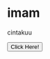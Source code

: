 # imam
cintakuu
<!doctype html>
<html lang="en">
    <head>
        <meta charset="utf-8">
        <meta name="viewport" content="width=device-width, initial-scale=1">
        <link href="https://cdn.jsdelivr.net/npm/bootstrap@5.0.2/dist/css/bootstrap.min.css" rel="stylesheet" integrity="sha384-EVSTQN3/azprG1Anm3QDgpJLIm9Nao0Yz1ztcQTwFspd3yD65VohhpuuCOmLASjC" crossorigin="anonymous">
        <title>Page Title</title>
    </head>
    <body>
        <div class='position-absolute top-50 start-50 translate-middle'>
            <button id='button' class='btn btn-primary btn-lg' onclick='mulai()'> Click Here! </button>
            <div id='iloveyou' style='display: none;'>
                <h2 class='text-center'>Aku sayang kamu<br>&#10084;&#65039;</h2>
            </div>
        </div>
        <span id='hati' class='fixed-bottom text-center my-3' onclick='hati()'></span>
        <script src="https://cdn.jsdelivr.net/npm/sweetalert2@11.0.19/dist/sweetalert2.all.min.js"></script>
        <script type="text/javascript">
            const author = 'imam';
            document.getElementById('hati').innerHTML = `Made with &#10084;&#65039; by ${author}`;
            const swals = Swal.mixin({
                cancelButtonColor: '#d33',
                confirmButtonColor: '#3085d6',
            });
            async function mulai(){
                await swals.fire('Halo Cantik', 'Aku ada pertanyaan nih buat kamu', 'question');
                await swals.fire('Jawab yang jujur ya!');
                await swals.fire('Awas aja kalo boong!!','','error');
                var { value: nama } = await swals.fire({
                    title: 'Masukin nama kamu dulu',
                    input: 'text',
                    showCancelButton: true,
                });
                if(nama){
                    var { isConfirmed: sayang } = await swals.fire({
                        title: `${nama} sayang ga sama ${author}`,
                        confirmButtonText: 'Sayang',
                        cancelButtonText: 'Gak',
                        showCancelButton: true,
                    });
                    if(sayang){
                        await swals.fire('Aku juga sayang banget sama kamu');
                        var { value: persen } = await swals.fire({
                            title: 'Seberapa sayang emangnya?',
                            icon: 'question',
                            input: 'range',
                            inputLabel: 'Antara 1-100 ya',
                            inputAttributes: {
                                min: 1,
                                max: 100,
                            },
                            inputValue: 50
                        });
                        if(persen){
                            await swals.fire(`Makasih ya udah sayang sama ${author} ${persen}%`);
                            var { isConfirmed: kangen } = await swals.fire({
                                title: 'Sekarang kamu kangen ga sama aku?',
                                confirmButtonText: 'Kangen',
                                cancelButtonText: 'Gak!',
                                showCancelButton: true,
                            });
                            if(kangen){
                                await swals.fire('Huhu iya aku juga kangen kamu :((');
                                await swals.fire('Terakhir deh sayang');
                                await swals.fire('Coba klik ikon hati di paling bawah dong');
                            } else {
                                //gak kangen
                            }
                        }
                    } else {
                        //gak sayang
                    }
                } else {
                    //gak isi nama
                }
            }
        function hati(){
            document.getElementById('button').style = 'display: none';
            document.getElementById('iloveyou').style = '';
            startConfetti();
        }
        </script>
        <script type="text/javascript" src="https://www.cssscript.com/demo/confetti-falling-animation/confetti.js"></script>
        <!-- <script src="https://cdn.jsdelivr.net/npm/bootstrap@5.0.2/dist/js/bootstrap.bundle.min.js" integrity="sha384-MrcW6ZMFYlzcLA8Nl+NtUVF0sA7MsXsP1UyJoMp4YLEuNSfAP+JcXn/tWtIaxVXM" crossorigin="anonymous"></script> -->
    </body>
</html>
